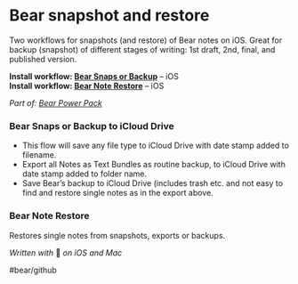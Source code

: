 # Bear snapshot and restore
Two workflows for snapshots (and restore) of Bear notes on iOS. 
Great for backup (snapshot) of different stages of writing: 1st draft, 2nd, final, and published version.

**Install workflow: [Bear Snaps or Backup](https://workflow.is/workflows/cb462e7bc64d4cab91ae7f7ce732008f)** – iOS  
**Install workflow: [Bear Note Restore](https://workflow.is/workflows/c51585ffce924f93a6a2824aae00545a)** – iOS

*Part of: [Bear Power Pack](https://github.com/rovest/Bear-Power-Pack/blob/master/README.md)*

### Bear Snaps or Backup to iCloud Drive
* This flow will save any file type to iCloud Drive with date stamp added to filename. 
* Export all Notes as Text Bundles as routine backup, to iCloud Drive with date stamp added to folder name.
* Save Bear’s backup to iCloud Drive (includes trash etc. and not easy to find and restore single notes as in the export above.

### Bear Note Restore
Restores single notes from snapshots, exports or backups.

*Written with* 🐻 *on iOS and Mac*

#bear/github